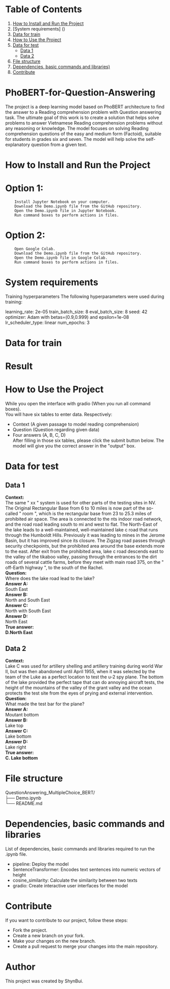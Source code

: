 # Table of Contents

1. [How to Install and Run the Project](#How-to-Install-and-Run-the-Project)
2. [System requirements] ()
3. [Data for train]()
4. [How to Use the Project](#How-to-Use-the-Project)
5. [Data for test](#Data-for-test)
    - [Data 1](#Data-1)
    - [Data 2](#Data-2)
6. [File structure](#File-structure)
7. [Dependencies, basic commands and libraries)](#Dependencies,-basic-commands-and-libraries)
8. [Contribute](#Contribute)

   
# PhoBERT-for-Question-Answering
The project is a deep learning model based on PhoBERT architecture to find the answer to a Reading comprehension problem with Question answering task. The ultimate goal of this work is to create a solution that helps solve problems to answer Vietnamese Reading comprehension problems without any reasoning or knowledge. The model focuses on solving Reading comprehension questions of the easy and medium form (Factoid), suitable for students in grades six and seven. The model will help solve the self-explanatory question from a given text.

# How to Install and Run the Project
# Option 1: 
        Install Jupyter Notebook on your computer.
        Download the Demo.ipynb file from the GitHub repository.
        Open the Demo.ipynb file in Jupyter Notebook.
        Run command boxes to perform actions in files.
# Option 2:
        Open Google Colab.
        Download the Demo.ipynb file from the GitHub repository.
        Open the Demo.ipynb file in Google Colab.
        Run command boxes to perform actions in files.

# System requirements
Training hyperparameters
The following hyperparameters were used during training:

learning_rate: 2e-05
train_batch_size: 8
eval_batch_size: 8
seed: 42
optimizer: Adam with betas=(0.9,0.999) and epsilon=1e-08
lr_scheduler_type: linear
num_epochs: 3
# Data for train
# Result
# How to Use the Project
While you open the interface with gradio (When you run all command boxes).<br>
You will have six tables to enter data. Respectively: 
+ Context (A given passage to model reading comprehension)
+ Question (Question regarding given data)
+ Four answers (A, B, C, D)<br>
After filling in those six tables, please click the submit button below.
The model will give you the correct answer in the "output" box.

# Data for test
## Data 1
**Context:** <br>The same " xx " system is used for other parts of the testing sites in NV. The Original Rectangular Base from 6 to 10 miles is now part of the so-called " room ", which is the rectangular base from 23 to 25.3 miles of prohibited air space. The area is connected to the nts indoor road network, and the road road leading south to mi and west to flat. The North-East of the lake leads to a well-maintained, well-maintained lake c road that runs through the Humboldt Hills. Previously it was leading to mines in the Jerome Basin, but it has improved since its closure. The Zigzag road passes through security checkpoints, but the prohibited area around the base extends more to the east. After exit from the prohibited area, lake c road descends east to the valley of the tikaboo valley, passing through the entrances to the dirt roads of several cattle farms, before they meet with main road 375, on the " off-Earth highway ", to the south of the Rachel. <br>
**Question:**<br> Where does the lake road lead to the lake?<br>
**Answer A:** <br>South East<br>
**Answer B:** <br>North and South East<br>
**Answer C:** <br>North with  South East<br>
**Answer D:** <br>North East<br>
**True answer: <br>D.North East**<br>

## Data 2
**Context:** <br>Lake C was used for artillery shelling and artillery training during world War II, but was then abandoned until April 1955, when it was selected by the team of the Luke as a perfect location to test the u-2 spy plane. The bottom of the lake provided the perfect tape that can do annoying aircraft tests, the height of the mountains of the valley of the grant valley and the ocean protects the test site from the eyes of prying and external intervention.<br>
**Question:** <br>What made the test bar for the plane?<br>
**Answer A:** <br>Moutant bottom<br>
**Answer B:** <br>Lake top<br>
**Answer C:** <br>Lake bottom<br>
**Answer D:** <br>Lake right<br>
**True answer:<br> C. Lake bottom**<br>

# File structure
QuestionAnswering_MultipleChoice_BERT/<br>
├── Demo.ipynb<br>
└── README.md

# Dependencies, basic commands and libraries
List of dependencies, basic commands and libraries required to run the .ipynb file.

- pipeline: Deploy the model
- SentenceTransformer: Encodes text sentences into numeric vectors of height
- cosine_similarity: Calculate the similarity between two texts
- gradio: Create interactive user interfaces for the model

# Contribute
If you want to contribute to our project, follow these steps:

- Fork the project.
- Create a new branch on your fork.
- Make your changes on the new branch.
- Create a pull request to merge your changes into the main repository.

# Author 
This project was created by ShynBui.
